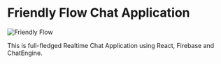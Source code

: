 # Friendly Flow Chat Application

![Friendly Flow](https://i.ibb.co/GJwyy9m/Bv9-Js3-QLOLY-HD.jpg)

This is full-fledged Realtime Chat Application using React, Firebase and ChatEngine.
